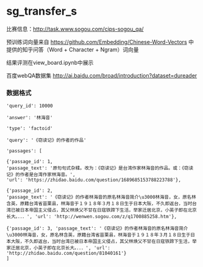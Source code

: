 # sg_transfer_s
比赛信息：http://task.www.sogou.com/cips-sogou_qa/

预训练词向量来自 https://github.com/Embedding/Chinese-Word-Vectors 中提供的知乎问答（Word + Character + Ngram）词向量

结果评测在view_board.ipynb中展示

百度webQA数据集 http://ai.baidu.com/broad/introduction?dataset=dureader

### 数据格式
```
'query_id': 10000

'answer': '林海音'

'type': 'factoid'

'query': '《窃读记》的作者的作品'

'passages': [

{'passage_id': 1, 
'passage_text': '原句句式杂糅。改为：《窃读记》是台湾作家林海音的作品。或：《窃读记》的作者是台湾作家林海音。', 
'url': 'https://zhidao.baidu.com/question/1689685153788223788'}, 

{'passage_id': 2, 
'passage_text': '《窃读记》的作者林海音的原名林海音简介\u3000林海音，女，原名林含英，原籍台湾省苗栗县，林海音于１９１８年３月１８日生于日本大阪，不久即返台，当时台湾已被日本帝国主义侵占，其父林焕父不甘在日寇铁蹄下生活，举家迁居北京，小英子即在北京长大。．．．', 'url': 'http://wenwen.sogou.com/z/q1700885258.htm'}, 

{'passage_id': 3, 'passage_text': '《窃读记》的作者林海音的原名林海音简介\u3000林海音，女，原名林含英，原籍台湾省苗栗县，林海音于１９１８年３月１８日生于日本大阪，不久即返台，当时台湾已被日本帝国主义侵占，其父林焕父不甘在日寇铁蹄下生活，举家迁居北京，小英子即在北京长大。．．．', 'url': 'http://zhidao.baidu.com/question/81040161'}
]
```
